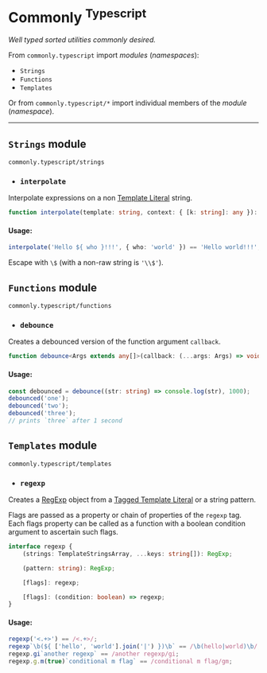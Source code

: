 Commonly <sup>Typescript</sup>
===

*Well typed sorted utilities commonly desired.*

From `commonly.typescript` import *modules* (*namespaces*):

- `Strings`
- `Functions`
- `Templates`

Or from `commonly.typescript/*` import individual members of the *module* (*namespace*).

---

`Strings` module
---
`commonly.typescript/strings`

- ### `interpolate`

Interpolate expressions on a non [Template Literal](https://developer.mozilla.org/en-US/docs/Web/JavaScript/Reference/Template_literals) string.

```typescript
function interpolate(template: string, context: { [k: string]: any }): string;
```

#### Usage:

```typescript
interpolate('Hello ${ who }!!!', { who: 'world' }) == 'Hello world!!!';
```

Escape with `\$` (with a non-raw string is `'\\$'`).


`Functions` module
---
`commonly.typescript/functions`

- ### `debounce`

Creates a debounced version of the function argument `callback`.

```typescript
function debounce<Args extends any[]>(callback: (...args: Args) => void, delay = 500): (...args: Args) => void;
```

#### Usage:

```typescript
const debounced = debounce((str: string) => console.log(str), 1000);
debounced('one');
debounced('two');
debounced('three');
// prints `three` after 1 second
```


`Templates` module
---
`commonly.typescript/templates`

- ### `regexp`

Creates a [RegExp](https://developer.mozilla.org/en-US/docs/Web/JavaScript/Reference/Global_Objects/RegExp) object from a [Tagged Template Literal](https://developer.mozilla.org/en-US/docs/Web/JavaScript/Reference/Template_literals#tagged_templates) or a string pattern.

Flags are passed as a property or chain of properties of the `regexp` tag. Each flags property can be called as a function with a boolean condition argument to ascertain such flags.

```typescript
interface regexp {
	(strings: TemplateStringsArray, ...keys: string[]): RegExp;

	(pattern: string): RegExp;

	[flags]: regexp;

	[flags]: (condition: boolean) => regexp;
}
```

#### Usage:

```typescript
regexp('<.+>') == /<.+>/;
regexp`\b(${ ['hello', 'world'].join('|') })\b` == /\b(hello|world)\b/;
regexp.gi`another regexp` == /another regexp/gi;
regexp.g.m(true)`conditional m flag` == /conditional m flag/gm;
```
